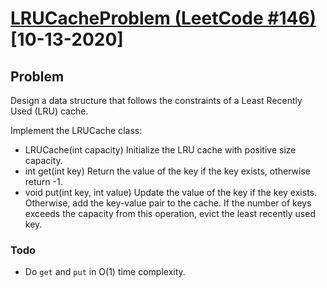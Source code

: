 # [LRUCacheProblem (LeetCode #146)](https://leetcode.com/problems/lru-cache) [10-13-2020]

## Problem
Design a data structure that follows the constraints of a Least Recently Used (LRU) cache.

Implement the LRUCache class:
- LRUCache(int capacity) Initialize the LRU cache with positive size capacity.
- int get(int key) Return the value of the key if the key exists, otherwise return -1.
- void put(int key, int value) Update the value of the key if the key exists. Otherwise, add the key-value pair to the cache. If the number of keys exceeds the capacity from this operation, evict the least recently used key.

### Todo
- Do `get` and `put` in O(1) time complexity.
